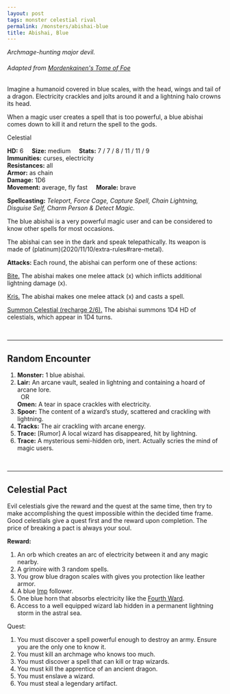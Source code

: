 ```yaml
---
layout: post
tags: monster celestial rival
permalink: /monsters/abishai-blue
title: Abishai, Blue
---
```


*Archmage-hunting major devil.*

###### Adapted from [Mordenkainen's Tome of Foe](https://5e.tools/book.html#mtf)

Imagine a humanoid covered in blue scales, with the head, wings and tail of a dragon. Electricity crackles and jolts around it and a lightning halo crowns its head. 

When a magic user creates a spell that is too powerful, a blue abishai comes down to kill it and return the spell to the gods.

Celestial

**HD:** 6  &nbsp; &nbsp;  **Size:** medium &nbsp; &nbsp; **Stats:** 7 / 7 / 8 / 11 / 11 / 9  <br>
**Immunities:** curses, electricity <br>
**Resistances:** all <br>
**Armor:** as chain <br>
**Damage:** 1D6 <br>
**Movement:** average, fly fast &nbsp; &nbsp; **Morale:** brave <br>

**Spellcasting:** *Teleport, Force Cage, Capture Spell, Chain Lightning, Disguise Self, Charm Person & Detect Magic.*

The blue abishai is a very powerful magic user and can be considered to know other spells for most occasions.

The abishai can see in the dark and speak telepathically. Its weapon is made of (platinum)(2020/11/10/extra-rules#rare-metal). 

**Attacks:** Each round, the abishai can perform one of these actions:

<ins>Bite.</ins> The abishai makes one melee attack (x) which inflicts additional lightning damage (x).

<ins>Kris.</ins> The abishai makes one melee attack (x) and casts a spell.

<ins>Summon Celestial (recharge 2/6).</ins> The abishai summons 1D4 HD of celestials, which appear in 1D4 turns.

<br>

---

## Random Encounter

1. **Monster:** 1 blue abishai.
1. **Lair:** An arcane vault, sealed in lightning and containing a hoard of arcane lore. <br>	&nbsp; OR <br>	**Omen:** A tear in space crackles with electricity.
1. **Spoor:** The content of a wizard’s study, scattered and crackling with lightning.
1. **Tracks:** The air crackling with arcane energy.
1. **Trace:**  [Rumor] A local wizard has disappeared, hit by lightning.
1. **Trace:** A mysterious semi-hidden orb, inert. Actually scries the mind of magic users.

<br>

---

## Celestial Pact

Evil celestials give the reward and the quest at the same time, then try to make accomplishing the quest impossible within the decided time frame. Good celestials give a quest first and the reward upon completion. The price of breaking a pact is always your soul. 

**Reward:**

1. An orb which creates an arc of electricity between it and any magic nearby.
1. A grimoire with 3 random spells.
1. You grow blue dragon scales with gives you protection like leather armor.
1. A blue [Imp](/monsters/imp) follower.
1. One blue horn that absorbs electricity like the [Fourth Ward](2020/11/13/the-ten-wards/).
1. Access to a well equipped wizard lab hidden in a permanent lightning storm in the astral sea.

Quest:

1. You must discover a spell powerful enough to destroy an army. Ensure you are the only one to know it.
1. You must kill an archmage who knows too much.
1. You must discover a spell that can kill or trap wizards.
1. You must kill the apprentice of an ancient dragon.
1. You must enslave a wizard.
1. You must steal a legendary artifact.
